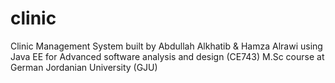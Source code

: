 # clinic
Clinic Management System built by Abdullah Alkhatib &amp; Hamza Alrawi using Java EE for Advanced software analysis and design (CE743) M.Sc course at German Jordanian University (GJU)
